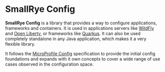 # SmallRye Config

**SmallRye Config** is a library that provides a way to configure applications, frameworks and containers. It is used 
in applications servers like [WildFly](https://wildfly.org/) and [Open Liberty](https://openliberty.io), or frameworks 
like [Quarkus](https://quarkus.io). It can also be used completely standalone in any Java application, which makes it a 
very flexible library. 

It follows the [MicroProfile Config](https://github.com/eclipse/microprofile-config/) specification to provide 
the initial config foundations and expands with it own concepts to cover a wide range of use cases observed in the 
configuration space.   

